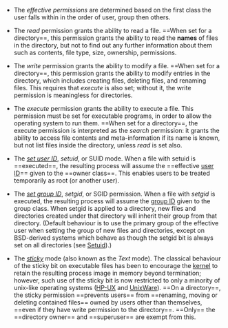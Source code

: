 - The _effective permissions_ are determined based on the first class the user falls within in the order of user, group then others.
- The _read_ permission grants the ability to read a file. ==When set for a directory==, this permission grants the ability to read the **names** of files in the directory, but not to find out any further information about them such as contents, file type, size, ownership, permissions.
- The _write_ permission grants the ability to modify a file. ==When set for a directory==, this permission grants the ability to modify entries in the directory, which includes creating files, deleting files, and renaming files. This requires that _execute_ is also set; without it, the write permission is meaningless for directories.
- The _execute_ permission grants the ability to execute a file. This permission must be set for executable programs, in order to allow the operating system to run them. ==When set for a directory==, the execute permission is interpreted as the _search_ permission: it grants the ability to access file contents and meta-information if its name is known, but not list files inside the directory, unless _read_ is set also.


- The _[set user ID](https://en.wikipedia.org/wiki/Setuid "Setuid")_, _setuid_, or SUID mode. When a file with setuid is ==executed==, the resulting process will assume the ==effective [user ID](https://en.wikipedia.org/wiki/User_identifier_(Unix) "User identifier (Unix)")== given to the ==owner class==. This enables users to be treated temporarily as root (or another user).
- The _[set group ID](https://en.wikipedia.org/wiki/Setgid "Setgid")_, _setgid_, or SGID permission. When a file with _setgid_ is executed, the resulting process will assume the [group ID](https://en.wikipedia.org/wiki/Group_identifier_(Unix) "Group identifier (Unix)") given to the group class. When setgid is applied to a directory, new files and directories created under that directory will inherit their group from that directory. (Default behaviour is to use the primary group of the effective user when setting the group of new files and directories, except on BSD-derived systems which behave as though the setgid bit is always set on all directories (see [Setuid](https://en.wikipedia.org/wiki/Setuid "Setuid")).)
- The _[sticky](https://en.wikipedia.org/wiki/Sticky_bit "Sticky bit")_ mode (also known as the _Text_ mode). The classical behaviour of the sticky bit on executable files has been to encourage the [kernel](https://en.wikipedia.org/wiki/Kernel_(operating_system) "Kernel (operating system)") to retain the resulting process image in memory beyond termination; however, such use of the sticky bit is now restricted to only a minority of unix-like operating systems ([HP-UX](https://en.wikipedia.org/wiki/HP-UX "HP-UX") and [UnixWare](https://en.wikipedia.org/wiki/UnixWare "UnixWare")). ==On a directory==, the sticky permission ==prevents users== from ==renaming, moving or deleting contained files== owned by users other than themselves, ==even if they have write permission to the directory==. ==Only== the ==directory owner== and ==superuser== are exempt from this.